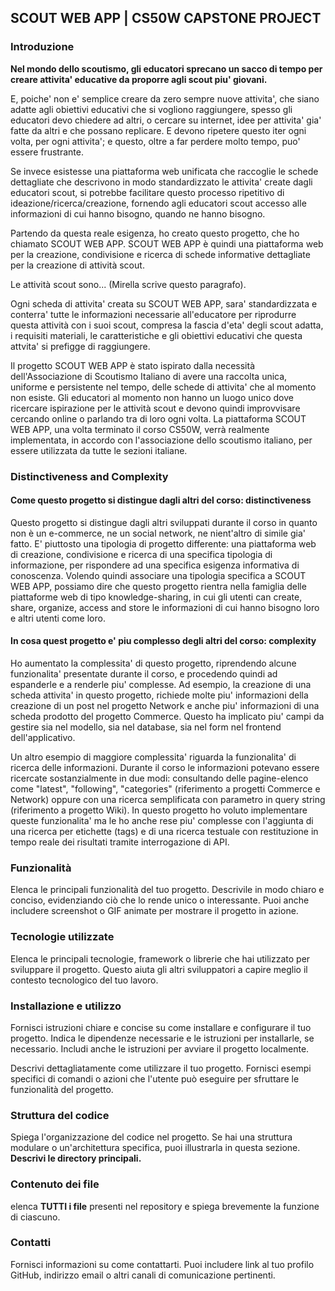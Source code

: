 ## SCOUT WEB APP | CS50W CAPSTONE PROJECT

### Introduzione
**Nel mondo dello scoutismo, gli educatori sprecano un sacco di tempo per creare attivita' educative da proporre agli scout piu' giovani.**

E, poiche' non e' semplice creare da zero sempre nuove attivita', che siano adatte agli obiettivi educativi che si vogliono raggiungere, spesso gli educatori devo chiedere ad altri, o cercare su internet, idee per attivita' gia' fatte da altri e che possano replicare. E devono ripetere questo iter ogni volta, per ogni attivita'; e questo, oltre a far perdere molto tempo, puo' essere frustrante.

Se invece esistesse una piattaforma web unificata che raccoglie le schede dettagliate che descrivono in modo standardizzato le attivita' create dagli educatori scout, si potrebbe facilitare questo processo ripetitivo di ideazione/ricerca/creazione, fornendo agli educatori scout accesso alle informazioni di cui hanno bisogno, quando ne hanno bisogno.

Partendo da questa reale esigenza, ho creato questo progetto, che ho chiamato SCOUT WEB APP. SCOUT WEB APP è quindi una piattaforma web per la creazione, condivisione e ricerca di schede informative dettagliate per la creazione di attività scout.

Le attività scout sono... (Mirella scrive questo paragrafo).

Ogni scheda di attivita' creata su SCOUT WEB APP, sara' standardizzata e conterra' tutte le informazioni necessarie all'educatore per riprodurre questa attività con i suoi scout, compresa la fascia d'eta' degli scout adatta, i requisiti materiali, le caratteristiche e gli obiettivi educativi che questa attvita' si prefigge di raggiungere. 

Il progetto SCOUT WEB APP è stato ispirato dalla necessità dell'Associazione di Scoutismo Italiano di avere una raccolta unica, uniforme e persistente nel tempo, delle schede di attivita' che al momento non esiste. Gli educatori al momento non hanno un luogo unico dove ricercare ispirazione per le attività scout e devono quindi improvvisare cercando online o parlando tra di loro ogni volta. La piattaforma SCOUT WEB APP, una volta terminato il corso CS50W, verrà realmente implementata, in accordo con l'associazione dello scoutismo italiano, per essere utilizzata da tutte le sezioni italiane.

### Distinctiveness and Complexity

#### Come questo progetto si distingue dagli altri del corso: distinctiveness
Questo progetto si distingue dagli altri sviluppati durante il corso in quanto non è un e-commerce, ne un social network, ne nient'altro di simile gia' fatto. E' piuttosto una tipologia di progetto differente: una piattaforma web di creazione, condivisione e ricerca di una specifica tipologia di informazione, per rispondere ad una specifica esigenza informativa di conoscenza. Volendo quindi associare una tipologia specifica a SCOUT WEB APP, possiamo dire che questo progetto rientra nella famiglia delle piattaforme web di tipo knowledge-sharing, in cui gli utenti can create, share, organize, access and store le informazioni di cui hanno bisogno loro e altri utenti come loro.

#### In cosa quest progetto e' piu complesso degli altri del corso: complexity
Ho aumentato la complessita' di questo progetto, riprendendo alcune funzionalita' presentate durante il corso, e procedendo quindi ad espanderle e a renderle piu' complesse. Ad esempio, la creazione di una scheda attivita' in questo progetto, richiede molte piu' informazioni della creazione di un post nel progetto Network e anche piu' informazioni di una scheda prodotto del progetto Commerce. Questo ha implicato piu' campi da gestire sia nel modello, sia nel database, sia nel form nel frontend dell'applicativo.

Un altro esempio di maggiore complessita' riguarda la funzionalita' di ricerca delle informazioni. Durante il corso le informazioni potevano essere ricercate sostanzialmente in due modi: consultando delle pagine-elenco come "latest", "following", "categories" (riferimento a progetti Commerce e Network) oppure con una ricerca semplificata con parametro in query string (riferimento a progetto Wiki). In questo progetto ho voluto implementare queste funzionalita' ma le ho anche rese piu' complesse con l'aggiunta di una ricerca per etichette (tags) e di una ricerca testuale con restituzione in tempo reale dei risultati tramite interrogazione di API.


### Funzionalità

Elenca le principali funzionalità del tuo progetto. Descrivile in modo chiaro e conciso, evidenziando ciò che lo rende unico o interessante. Puoi anche includere screenshot o GIF animate per mostrare il progetto in azione.

### Tecnologie utilizzate

Elenca le principali tecnologie, framework o librerie che hai utilizzato per sviluppare il progetto. Questo aiuta gli altri sviluppatori a capire meglio il contesto tecnologico del tuo lavoro.

### Installazione e utilizzo

Fornisci istruzioni chiare e concise su come installare e configurare il tuo progetto. Indica le dipendenze necessarie e le istruzioni per installarle, se necessario. Includi anche le istruzioni per avviare il progetto localmente.

Descrivi dettagliatamente come utilizzare il tuo progetto. Fornisci esempi specifici di comandi o azioni che l'utente può eseguire per sfruttare le funzionalità del progetto.

### Struttura del codice

Spiega l'organizzazione del codice nel progetto. Se hai una struttura modulare o un'architettura specifica, puoi illustrarla in questa sezione. **Descrivi le directory principali.**

### Contenuto dei file

elenca **TUTTI i file** presenti nel repository e spiega brevemente la funzione di ciascuno.

### Contatti

Fornisci informazioni su come contattarti. Puoi includere link al tuo profilo GitHub, indirizzo email o altri canali di comunicazione pertinenti.
